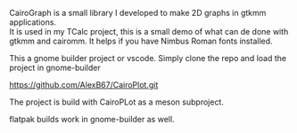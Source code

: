 CairoGraph is a small library I developed to make 2D graphs in gtkmm applications.\
It is used in my TCalc project, this is a small demo of what can de done with\
gtkmm and cairomm. It helps if you have Nimbus Roman fonts installed.

This a gnome builder project or vscode. 
Simply clone the repo and load the project in gnome-builder

https://github.com/AlexB67/CairoPlot.git

The project is build with CairoPLot as a meson subproject.

flatpak builds work in gnome-builder as well.

